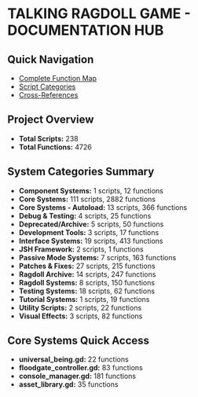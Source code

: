# TALKING RAGDOLL GAME - DOCUMENTATION HUB

## Quick Navigation

- [Complete Function Map](FUNCTION_MAP.md)
- [Script Categories](SCRIPT_CATEGORIES.md)
- [Cross-References](CROSS_REFERENCES.md)

## Project Overview

- **Total Scripts:** 238
- **Total Functions:** 4726

## System Categories Summary

- **Component Systems:** 1 scripts, 12 functions
- **Core Systems:** 111 scripts, 2882 functions
- **Core Systems - Autoload:** 13 scripts, 366 functions
- **Debug & Testing:** 4 scripts, 25 functions
- **Deprecated/Archive:** 5 scripts, 50 functions
- **Development Tools:** 3 scripts, 17 functions
- **Interface Systems:** 19 scripts, 413 functions
- **JSH Framework:** 2 scripts, 1 functions
- **Passive Mode Systems:** 7 scripts, 163 functions
- **Patches & Fixes:** 27 scripts, 215 functions
- **Ragdoll Archive:** 14 scripts, 247 functions
- **Ragdoll Systems:** 8 scripts, 150 functions
- **Testing Systems:** 18 scripts, 62 functions
- **Tutorial Systems:** 1 scripts, 19 functions
- **Utility Scripts:** 2 scripts, 22 functions
- **Visual Effects:** 3 scripts, 82 functions

## Core Systems Quick Access

- **universal_being.gd:** 22 functions
- **floodgate_controller.gd:** 83 functions
- **console_manager.gd:** 181 functions
- **asset_library.gd:** 35 functions
